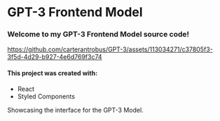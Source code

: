 # GPT-3 Frontend Model
### Welcome to my GPT-3 Frontend Model source code!

https://github.com/carterantrobus/GPT-3/assets/113034271/c37805f3-3f5d-4d29-b927-4e6d769f3c74

#### This project was created with:

* React
* Styled Components

Showcasing the interface for the GPT-3 Model.
